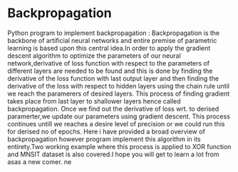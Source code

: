 # Backpropagation
Python program to implement backpropagation :
Backpropagation is the backbone of artificial neural networks and entire premise of parametric learning is based upon
this central idea.In order to apply the gradient descent algorithm to optimize the parameters of 
our neural network,derivative of loss function with respect to the parameters of different layers are needed to be found 
and this is done by finding the derivative of the loss function with last output layer and then finding the derivative of
the loss with respect to hidden layers using the chain rule until we reach the paramerers of desired layers.
This process of finding gradient takes place from last layer to shallower layers hence called backpropagation.
Once we find out the derivative of loss wrt. to derised paramerter,we update our parameters using gradient descent.
This process continues untill we reaches a desire level of precision or we could run this for derised no of epochs.
Here i have provided a broad overview of backpropagation however program implement this algorithm in its entirety.Two working example
where this process is applied to XOR function and MNSIT dataset is also covered.I hope you will get to learn a lot from
asas a new comer. 
ne

